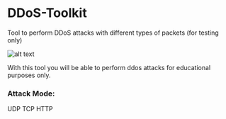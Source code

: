 # DDoS-Toolkit
Tool to perform DDoS attacks with different types of packets (for testing only)

![alt text](https://i.imgur.com/O0FHUxm.png)

With this tool you will be able to perform ddos attacks for educational purposes only.

### Attack Mode:
UDP
TCP
HTTP
